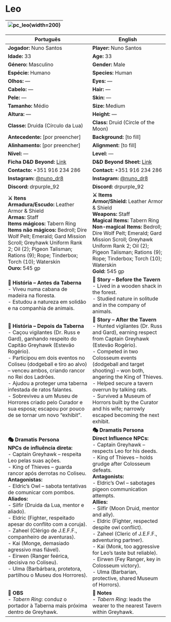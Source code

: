 ﻿# Leo

| ![pc_leo](assets/pc/pc_leo.jpeg){width=200} |
| --------------------- |


| Português | English |
| --------- | ------- |
| **Jogador:** Nuno Santos | **Player:** Nuno Santos |
| **Idade:** 33 | **Age:** 33 |
| **Género:** Masculino | **Gender:** Male |
| **Espécie:** Humano | **Species:** Human |
| **Olhos:** — | **Eyes:** — |
| **Cabelo:** — | **Hair:** — |
| **Pele:** — | **Skin:** — |
| **Tamanho:** Médio | **Size:** Medium |
| **Altura:** — | **Height:** — |
| **Classe:** Druida (Círculo da Lua) | **Class:** Druid (Circle of the Moon) |
| **Antecedente:** [por preencher] | **Background:** [to fill] |
| **Alinhamento:** [por preencher] | **Alignment:** [to fill] |
| **Nível:** — | **Level:** — |
| **Ficha D&D Beyond:** [Link](https://www.dndbeyond.com/characters/145620187) | **D&D Beyond Sheet:** [Link](https://www.dndbeyond.com/characters/145620187) |
| **Contacto:** +351 916 234 286 | **Contact:** +351 916 234 286 |
| **Instagram:** [@nuno_dr8](https://www.instagram.com/nuno_dr8/) | **Instagram:** [@nuno_dr8](https://www.instagram.com/nuno_dr8/) |
| **Discord:** drpurple_92 | **Discord:** drpurple_92 |
| **⚔️ Itens**<br>**Armadura/Escudo:** Leather Armor & Shield<br>**Armas:** Staff<br>**Items mágicos:** Tabern Ring<br>**Items não mágicos:** Bedroll; Dire Wolf Pelt; Emerald; Gard Mission Scroll; Greyhawk Uniform Rank 2; Oil (2); Pigeon Talisman; Rations (9); Rope; Tinderbox; Torch (10); Waterskin<br>**Ouro:** 545 gp | **⚔️ Items**<br>**Armor/Shield:** Leather Armor & Shield<br>**Weapons:** Staff<br>**Magical Items:** Tabern Ring<br>**Non-magical Items:** Bedroll; Dire Wolf Pelt; Emerald; Gard Mission Scroll; Greyhawk Uniform Rank 2; Oil (2); Pigeon Talisman; Rations (9); Rope; Tinderbox; Torch (10); Waterskin<br>**Gold:** 545 gp |
| **📖 História – Antes da Taberna**<br>- Viveu numa cabana de madeira na floresta.<br>- Estudou a natureza em solidão e na companhia de animais. | **📖 Story – Before the Tavern**<br>- Lived in a wooden shack in the forest.<br>- Studied nature in solitude and in the company of animals. |
| **📖 História – Depois da Taberna**<br>- Caçou vigilantes (Dr. Russ e Gard), ganhando respeito do Capitão Greyhawk (Estevão Rogério).<br>- Participou em dois eventos no Coliseu (dodgeball e tiro ao alvo) – venceu ambos, criando rancor no Rei dos Ladrões.<br>- Ajudou a proteger uma taberna infestada de ratos falantes.<br>- Sobreviveu a um Museu de Horrores criado pelo Curador e sua esposa; escapou por pouco de se tornar um novo “exhibit”. | **📖 Story – After the Tavern**<br>- Hunted vigilantes (Dr. Russ and Gard), earning respect from Captain Greyhawk (Estevão Rogério).<br>- Competed in two Colosseum events (dodgeball and target shooting) – won both, angering the King of Thieves.<br>- Helped secure a tavern overrun by talking rats.<br>- Survived a Museum of Horrors built by the Curator and his wife; narrowly escaped becoming the next exhibit. |
| **🎭 Dramatis Persona**<br>**NPCs de influência direta:**<br>- Captain Greyhawk – respeita Leo pelas suas ações.<br>- King of Thieves – guarda rancor após derrotas no Coliseu.<br>**Antagonistas:**<br>- Eldric’s Owl – sabota tentativas de comunicar com pombos.<br>**Aliados:**<br>- Silfir (Druida da Lua, mentor e aliado).<br>- Eldric (Fighter, respeitado apesar do conflito com a coruja).<br>- Zaheel (Clérigo de J.E.F.F., companheiro de aventuras).<br>- Kai (Monge, demasiado agressivo mas fiável).<br>- Eirwen (Ranger feérica, decisiva no Coliseu).<br>- Ulma (Barbárbara, protetora, partilhou o Museu dos Horrores). | **🎭 Dramatis Persona**<br>**Direct Influence NPCs:**<br>- Captain Greyhawk – respects Leo for his deeds.<br>- King of Thieves – holds grudge after Colosseum defeats.<br>**Antagonists:**<br>- Eldric’s Owl – sabotages pigeon communication attempts.<br>**Allies:**<br>- Silfir (Moon Druid, mentor and ally).<br>- Eldric (Fighter, respected despite owl conflict).<br>- Zaheel (Cleric of J.E.F.F., adventuring partner).<br>- Kai (Monk, too aggressive for Leo’s taste but reliable).<br>- Eirwen (Fey Ranger, key in Colosseum victory).<br>- Ulma (Barbarian, protective, shared Museum of Horrors). |
| **🔮 OBS**<br>- *Tabern Ring*: conduz o portador à Taberna mais próxima dentro de Greyhawk. | **🔮 Notes**<br>- *Tabern Ring*: leads the wearer to the nearest Tavern within Greyhawk. |
